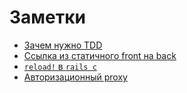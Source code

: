 # Заметки

* [Зачем нужно TDD](what-is-tdd-for.md)
* [Ссылка из статичного front на back](url-from-static-front-to-back.md)
* [`reload!` в `rails c`](rails-reload.md)
* [Авторизационный proxy](auth-proxy.md)